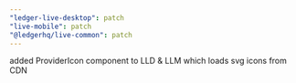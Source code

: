 ```yaml
---
"ledger-live-desktop": patch
"live-mobile": patch
"@ledgerhq/live-common": patch
---
```


added ProviderIcon component to LLD & LLM which loads svg icons from CDN